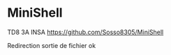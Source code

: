 # MiniShell
TD8 3A INSA
https://github.com/Sosso8305/MiniShell


Redirection  sortie de fichier ok 
